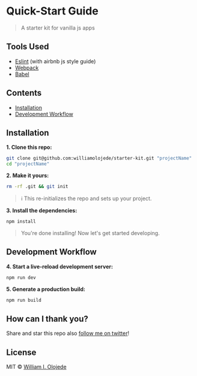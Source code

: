 # Quick-Start Guide
> A starter kit for vanilla js apps

## Tools Used
 - [Eslint](http://eslint.org/) (with airbnb js style guide)
 - [Webpack](https://webpack.js.org/)
 - [Babel](https://babeljs.io/)

## Contents
- [Installation](#installation)
- [Development Workflow](#development-workflow)


## Installation

**1. Clone this repo:**
```sh
git clone git@github.com:williamolojede/starter-kit.git "projectName"
cd "projectName"
```

**2. Make it yours:**
``` sh
rm -rf .git && git init
```
> :information_source: This re-initializes the repo and sets up your project.

**3. Install the dependencies:**
```sh
npm install
```

> You're done installing! Now let's get started developing.

## Development Workflow

**4. Start a live-reload development server:**
```sh
npm run dev
```

**5. Generate a production build:**
```sh
npm run build
```

## How can I thank you?
Share and star this repo also [follow me on twitter](https://twitter.com/williamolojede)!


## License
MIT © [William I. Olojede](http://william.ng)
